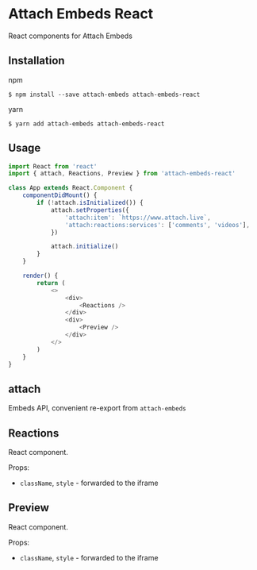 # Attach Embeds React

React components for Attach Embeds

## Installation

npm

```
$ npm install --save attach-embeds attach-embeds-react
```

yarn

```
$ yarn add attach-embeds attach-embeds-react
```

## Usage

```js
import React from 'react'
import { attach, Reactions, Preview } from 'attach-embeds-react'

class App extends React.Component {
	componentDidMount() {
		if (!attach.isInitialized()) {
			attach.setProperties({
				'attach:item': `https://www.attach.live`,
				'attach:reactions:services': ['comments', 'videos'],
			})

			attach.initialize()
		}
	}

	render() {
		return (
			<>
				<div>
					<Reactions />
				</div>
				<div>
					<Preview />
				</div>
			</>
		)
	}
}
```

## attach

Embeds API, convenient re-export from `attach-embeds`

## Reactions

React component.

Props:

- `className`, `style` - forwarded to the iframe

## Preview

React component.

Props:

- `className`, `style` - forwarded to the iframe
